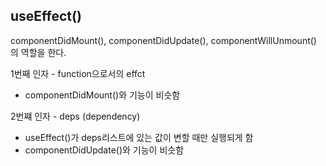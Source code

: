 ## useEffect()

componentDidMount(), componentDidUpdate(), componentWillUnmount() 의 역할을 한다.

1번째 인자 - function으로서의 effct

- componentDidMount()와 기능이 비슷함

2번쨰 인자 - deps (dependency)

- useEffect()가 deps리스트에 있는 값이 변할 때만 실행되게 함
- componentDidUpdate()와 기능이 비슷함
